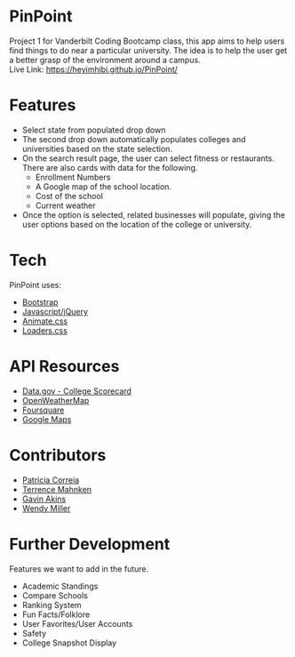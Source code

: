 # PinPoint
Project 1 for Vanderbilt Coding Bootcamp class, this app aims to help users find things to do near a particular university. The idea is to help the user get a better grasp of the environment around a campus.  
Live Link: https://heyimhibi.github.io/PinPoint/

# Features

  * Select state from populated drop down
  * The second drop down automatically populates colleges and universities based on the state selection.
  * On the search result page, the user can select fitness or restaurants. There are also cards with data for the following. 
     * Enrollment Numbers
     * A Google map of the school location.
     * Cost of the school
     * Current weather
  * Once the option is selected, related businesses will populate, giving the user options based on the location of the college or university.


# Tech
PinPoint uses:

* [Bootstrap]
* [Javascript/jQuery]
* [Animate.css]
* [Loaders.css]

# API Resources
  
  * [Data.gov - College Scorecard]
  * [OpenWeatherMap]
  * [Foursquare]
  * [Google Maps]

# Contributors

 * [Patricia Correia]
 * [Terrence Mahnken]
 * [Gavin Akins]
 * [Wendy Miller]
 
 # Further Development
 Features we want to add in the future.
 
  * Academic Standings
  * Compare Schools
  * Ranking System
  * Fun Facts/Folklore
  * User Favorites/User Accounts
  * Safety
  * College Snapshot Display



  [Bootstrap]: <https://getbootstrap.com/>
  [Javascript/jQuery]: <https://jquery.com/>
  [Animate.css]: <https://daneden.github.io/animate.css/>
  [Loaders.css]: <https://connoratherton.com/loaders>
  [Data.gov - College Scorecard]: <https://collegescorecard.ed.gov/data/documentation/>
  [OpenWeatherMap]: <https://openweathermap.org/api>
  [Foursquare]: <https://developer.foursquare.com/>
  [Google Maps]: <https://developers.google.com/maps/documentation/javascript/tutorial>
  [Patricia Correia]: <https://github.com/heyimhibi>
  [Terrence Mahnken]: <https://github.com/TerrenceMM2>
  [Gavin Akins]: <https://github.com/GBAkins>
  [Wendy Miller]: <https://github.com/wendmiller>
  
  
